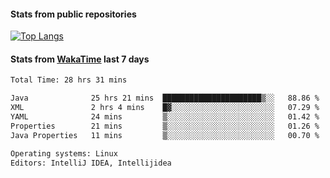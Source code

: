 #### Stats from public repositories

[![Top Langs](https://github-readme-stats.vercel.app/api/top-langs/?username=hyoghurt&layout=compact&exclude_repo=multiserver,docker_compose&langs_count=6)](https://github.com/anuraghazra/github-readme-stats)

#### Stats from [WakaTime](https://wakatime.com/@hyoghurt) last 7 days
<!--START_SECTION:waka-->

```txt
Total Time: 28 hrs 31 mins

Java              25 hrs 21 mins  ██████████████████████▒░░   88.86 %
XML               2 hrs 4 mins    █▓░░░░░░░░░░░░░░░░░░░░░░░   07.29 %
YAML              24 mins         ▒░░░░░░░░░░░░░░░░░░░░░░░░   01.42 %
Properties        21 mins         ▒░░░░░░░░░░░░░░░░░░░░░░░░   01.26 %
Java Properties   11 mins         ▒░░░░░░░░░░░░░░░░░░░░░░░░   00.70 %

Operating systems: Linux
Editors: IntelliJ IDEA, Intellijidea
```

<!--END_SECTION:waka-->
